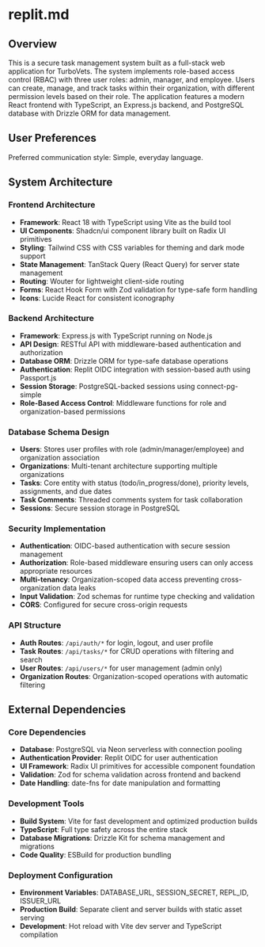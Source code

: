 # replit.md

## Overview

This is a secure task management system built as a full-stack web application for TurboVets. The system implements role-based access control (RBAC) with three user roles: admin, manager, and employee. Users can create, manage, and track tasks within their organization, with different permission levels based on their role. The application features a modern React frontend with TypeScript, an Express.js backend, and PostgreSQL database with Drizzle ORM for data management.

## User Preferences

Preferred communication style: Simple, everyday language.

## System Architecture

### Frontend Architecture
- **Framework**: React 18 with TypeScript using Vite as the build tool
- **UI Components**: Shadcn/ui component library built on Radix UI primitives
- **Styling**: Tailwind CSS with CSS variables for theming and dark mode support
- **State Management**: TanStack Query (React Query) for server state management
- **Routing**: Wouter for lightweight client-side routing
- **Forms**: React Hook Form with Zod validation for type-safe form handling
- **Icons**: Lucide React for consistent iconography

### Backend Architecture
- **Framework**: Express.js with TypeScript running on Node.js
- **API Design**: RESTful API with middleware-based authentication and authorization
- **Database ORM**: Drizzle ORM for type-safe database operations
- **Authentication**: Replit OIDC integration with session-based auth using Passport.js
- **Session Storage**: PostgreSQL-backed sessions using connect-pg-simple
- **Role-Based Access Control**: Middleware functions for role and organization-based permissions

### Database Schema Design
- **Users**: Stores user profiles with role (admin/manager/employee) and organization association
- **Organizations**: Multi-tenant architecture supporting multiple organizations
- **Tasks**: Core entity with status (todo/in_progress/done), priority levels, assignments, and due dates
- **Task Comments**: Threaded comments system for task collaboration
- **Sessions**: Secure session storage in PostgreSQL

### Security Implementation
- **Authentication**: OIDC-based authentication with secure session management
- **Authorization**: Role-based middleware ensuring users can only access appropriate resources
- **Multi-tenancy**: Organization-scoped data access preventing cross-organization data leaks
- **Input Validation**: Zod schemas for runtime type checking and validation
- **CORS**: Configured for secure cross-origin requests

### API Structure
- **Auth Routes**: `/api/auth/*` for login, logout, and user profile
- **Task Routes**: `/api/tasks/*` for CRUD operations with filtering and search
- **User Routes**: `/api/users/*` for user management (admin only)
- **Organization Routes**: Organization-scoped operations with automatic filtering

## External Dependencies

### Core Dependencies
- **Database**: PostgreSQL via Neon serverless with connection pooling
- **Authentication Provider**: Replit OIDC for user authentication
- **UI Framework**: Radix UI primitives for accessible component foundation
- **Validation**: Zod for schema validation across frontend and backend
- **Date Handling**: date-fns for date manipulation and formatting

### Development Tools
- **Build System**: Vite for fast development and optimized production builds
- **TypeScript**: Full type safety across the entire stack
- **Database Migrations**: Drizzle Kit for schema management and migrations
- **Code Quality**: ESBuild for production bundling

### Deployment Configuration
- **Environment Variables**: DATABASE_URL, SESSION_SECRET, REPL_ID, ISSUER_URL
- **Production Build**: Separate client and server builds with static asset serving
- **Development**: Hot reload with Vite dev server and TypeScript compilation